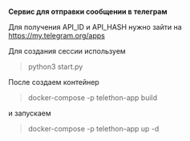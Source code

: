 **Сервис для отправки сообщении в телеграм**

Для получения API_ID и API_HASH нужно зайти на https://my.telegram.org/apps

Для создания сессии используем 
>python3 start.py

После создаем контейнер
>docker-compose -p telethon-app build

и запускаем
>docker-compose -p telethon-app up -d